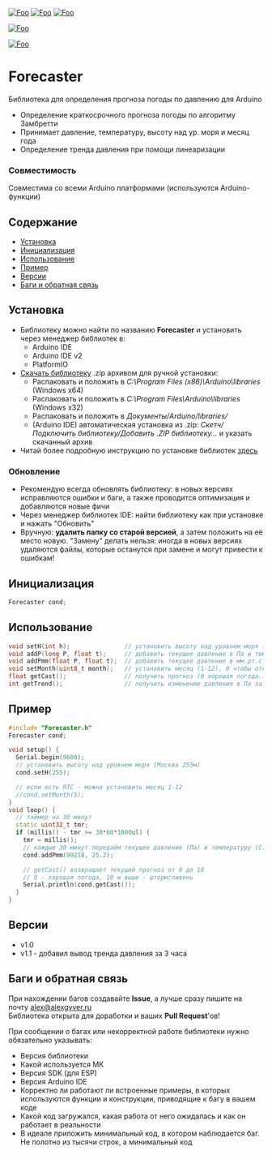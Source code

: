 [![Foo](https://img.shields.io/badge/Version-1.1-brightgreen.svg?style=flat-square)](#versions)
[![Foo](https://img.shields.io/badge/Website-AlexGyver.ru-blue.svg?style=flat-square)](https://alexgyver.ru/)
[![Foo](https://img.shields.io/badge/%E2%82%BD$%E2%82%AC%20%D0%9D%D0%B0%20%D0%BF%D0%B8%D0%B2%D0%BE-%D1%81%20%D1%80%D1%8B%D0%B1%D0%BA%D0%BE%D0%B9-orange.svg?style=flat-square)](https://alexgyver.ru/support_alex/)

[![Foo](https://img.shields.io/badge/README-ENGLISH-brightgreen.svg?style=for-the-badge)](https://github-com.translate.goog/GyverLibs/Forecaster?_x_tr_sl=ru&_x_tr_tl=en)  

[![Foo](https://img.shields.io/badge/ПОДПИСАТЬСЯ-НА%20ОБНОВЛЕНИЯ-brightgreen.svg?style=social&logo=telegram&color=blue)](https://t.me/GyverLibs)


# Forecaster
Библиотека для определения прогноза погоды по давлению для Arduino
- Определение краткосрочного прогноза погоды по алгоритму Замбретти
- Принимает давление, температуру, высоту над ур. моря и месяц года
- Определение тренда давления при помощи линеаризации

### Совместимость
Совместима со всеми Arduino платформами (используются Arduino-функции)

## Содержание
- [Установка](#install)
- [Инициализация](#init)
- [Использование](#usage)
- [Пример](#example)
- [Версии](#versions)
- [Баги и обратная связь](#feedback)

<a id="install"></a>
## Установка
- Библиотеку можно найти по названию **Forecaster** и установить через менеджер библиотек в:
    - Arduino IDE
    - Arduino IDE v2
    - PlatformIO
- [Скачать библиотеку](https://github.com/GyverLibs/Forecaster/archive/refs/heads/main.zip) .zip архивом для ручной установки:
    - Распаковать и положить в *C:\Program Files (x86)\Arduino\libraries* (Windows x64)
    - Распаковать и положить в *C:\Program Files\Arduino\libraries* (Windows x32)
    - Распаковать и положить в *Документы/Arduino/libraries/*
    - (Arduino IDE) автоматическая установка из .zip: *Скетч/Подключить библиотеку/Добавить .ZIP библиотеку…* и указать скачанный архив
- Читай более подробную инструкцию по установке библиотек [здесь](https://alexgyver.ru/arduino-first/#%D0%A3%D1%81%D1%82%D0%B0%D0%BD%D0%BE%D0%B2%D0%BA%D0%B0_%D0%B1%D0%B8%D0%B1%D0%BB%D0%B8%D0%BE%D1%82%D0%B5%D0%BA)
### Обновление
- Рекомендую всегда обновлять библиотеку: в новых версиях исправляются ошибки и баги, а также проводится оптимизация и добавляются новые фичи
- Через менеджер библиотек IDE: найти библиотеку как при установке и нажать "Обновить"
- Вручную: **удалить папку со старой версией**, а затем положить на её место новую. "Замену" делать нельзя: иногда в новых версиях удаляются файлы, которые останутся при замене и могут привести к ошибкам!


<a id="init"></a>
## Инициализация
```cpp
Forecaster cond;
```

<a id="usage"></a>
## Использование
```cpp
void setH(int h);               // установить высоту над уровнем моря (в метрах)
void addP(long P, float t);     // добавить текущее давление в Па и температуру в С (КАЖДЫЕ 30 МИНУТ), здесь же происходит расчёт
void addPmm(float P, float t);  // добавить текущее давление в мм.рт.ст и температуру в С (КАЖДЫЕ 30 МИНУТ)
void setMonth(uint8_t month);   // установить месяц (1-12), 0 чтобы отключить сезонность
float getCast();                // получить прогноз (0 хорошая погода... 10 ливень-шторм)
int getTrend();                 // получить изменение давления в Па за 3 часа
```

<a id="example"></a>
## Пример
```cpp
#include "Forecaster.h"
Forecaster cond;

void setup() {
  Serial.begin(9600);
  // установить высоту над уровнем моря (Москва 255м)
  cond.setH(255);

  // если есть RTC - можно установить месяц 1-12
  //cond.setMonth(5);
}
void loop() {
  // таймер на 30 минут  
  static uint32_t tmr;
  if (millis() - tmr >= 30*60*1000ul) {
    tmr = millis();
    // каждые 30 минут передаём текущее давление (Па) и температуру (С) с датчика
    cond.addPmm(99218, 25.2);

    // getCast() возвращает текущий прогноз от 0 до 10
    // 0 - хорошая погода, 10 и выше - шторм/ливень
    Serial.println(cond.getCast());
  }
}
```

<a id="versions"></a>
## Версии
- v1.0
- v1.1 - добавил вывод тренда давления за 3 часа

<a id="feedback"></a>
## Баги и обратная связь
При нахождении багов создавайте **Issue**, а лучше сразу пишите на почту [alex@alexgyver.ru](mailto:alex@alexgyver.ru)  
Библиотека открыта для доработки и ваших **Pull Request**'ов!


При сообщении о багах или некорректной работе библиотеки нужно обязательно указывать:
- Версия библиотеки
- Какой используется МК
- Версия SDK (для ESP)
- Версия Arduino IDE
- Корректно ли работают ли встроенные примеры, в которых используются функции и конструкции, приводящие к багу в вашем коде
- Какой код загружался, какая работа от него ожидалась и как он работает в реальности
- В идеале приложить минимальный код, в котором наблюдается баг. Не полотно из тысячи строк, а минимальный код
